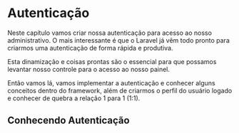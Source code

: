 # Autenticação

Neste capítulo vamos criar nossa autenticação para acesso ao nosso administrativo. O mais interessante é que o Laravel já vêm todo pronto para criarmos uma autenticação de forma rápida e produtiva.

Esta dinamização e coisas prontas são o essencial para que possamos levantar nosso controle para o acesso ao nosso painel.

Então vamos lá, vamos implementar a autenticação e conhecer alguns conceitos dentro do framework, além de criarmos o perfil do usuário logado e conhecer de quebra a relação 1 para 1 (1:1).

## Conhecendo Autenticação

